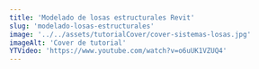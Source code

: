 ```yaml
---
title: 'Modelado de losas estructurales Revit'
slug: 'modelado-losas-estructurales'
image: '../../assets/tutorialCover/cover-sistemas-losas.jpg'
imageAlt: 'Cover de tutorial'
YTVideo: 'https://www.youtube.com/watch?v=o6uUK1VZUQ4'
---
```


